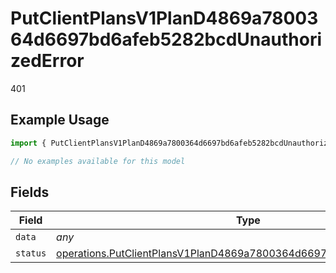 # PutClientPlansV1PlanD4869a7800364d6697bd6afeb5282bcdUnauthorizedError

401

## Example Usage

```typescript
import { PutClientPlansV1PlanD4869a7800364d6697bd6afeb5282bcdUnauthorizedError } from "@dhaba/safepay-ts/models/errors";

// No examples available for this model
```

## Fields

| Field                                                                                                                                                          | Type                                                                                                                                                           | Required                                                                                                                                                       | Description                                                                                                                                                    |
| -------------------------------------------------------------------------------------------------------------------------------------------------------------- | -------------------------------------------------------------------------------------------------------------------------------------------------------------- | -------------------------------------------------------------------------------------------------------------------------------------------------------------- | -------------------------------------------------------------------------------------------------------------------------------------------------------------- |
| `data`                                                                                                                                                         | *any*                                                                                                                                                          | :heavy_minus_sign:                                                                                                                                             | N/A                                                                                                                                                            |
| `status`                                                                                                                                                       | [operations.PutClientPlansV1PlanD4869a7800364d6697bd6afeb5282bcdStatus](../../models/operations/putclientplansv1pland4869a7800364d6697bd6afeb5282bcdstatus.md) | :heavy_minus_sign:                                                                                                                                             | N/A                                                                                                                                                            |